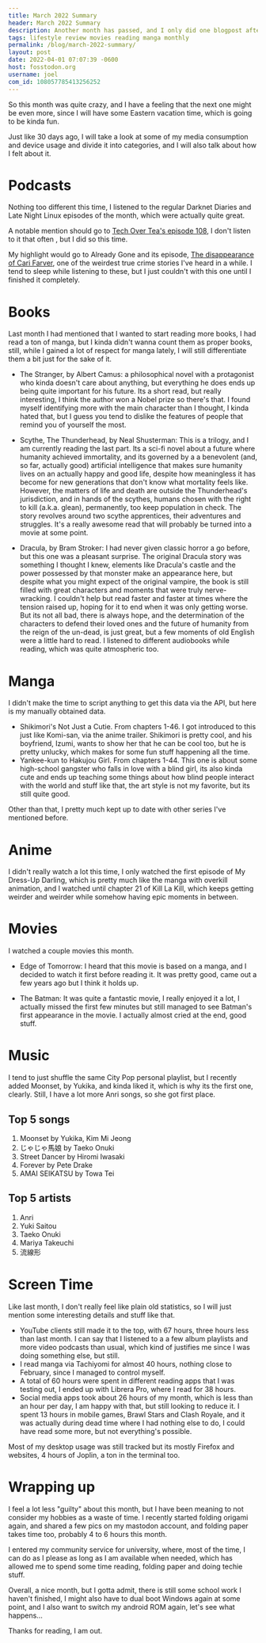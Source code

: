 ```yaml
---
title: March 2022 Summary
header: March 2022 Summary
description: Another month has passed, and I only did one blogpost after my previous summary post, so, am I justified or did I waste a lot of time? Find out today! I guess...
tags: lifestyle review movies reading manga monthly
permalink: /blog/march-2022-summary/
layout: post
date: 2022-04-01 07:07:39 -0600
host: fosstodon.org
username: joel
com_id: 108057785413256252
---
```


So this month was quite crazy, and I have a feeling that the next one might be even more, since I will have some Eastern vacation time, which is going to be kinda fun.

Just like 30 days ago, I will take a look at some of my media consumption and device usage and divide it into categories, and I will also talk about how I felt about it.

# Podcasts

Nothing too different this time, I listened to the regular Darknet Diaries and Late Night Linux episodes of the month, which were actually quite great.

A notable mention should go to [Tech Over Tea's episode 108](https://www.youtube.com/watch?v=T4ewAWOUnHc), I don't listen to it that often , but I did so this time.

My highlight would go to Already Gone and its episode, [The disappearance of Cari Farver](https://omny.fm/shows/already-gone/the-disappearance-of-cari-farver), one of the weirdest true crime stories I've heard in a while. I tend to sleep while listening to these, but I just couldn't with this one until I finished it completely.

# Books

Last month I had mentioned that I wanted to start reading more books, I had read a ton of manga, but I kinda didn't wanna count them as proper books, still, while I gained a lot of respect for manga lately, I will still differentiate them a bit just for the sake of it.

- The Stranger, by Albert Camus: a philosophical novel with a protagonist who kinda doesn't care about anything, but everything he does ends up being quite important for his future. Its a short read, but really interesting, I think the author won a Nobel prize so there's that. I found myself identifying more with the main character than I thought, I kinda hated that, but I guess you tend to dislike the features of people that remind you of yourself the most.

- Scythe, The Thunderhead, by Neal Shusterman: This is a trilogy, and I am currently reading the last part. Its a sci-fi novel about a future where humanity achieved immortality, and its governed by a a benevolent (and, so far, actually good) artificial intelligence that makes sure humanity lives on an actually happy and good life, despite how meaningless it has become for new generations that don't know what mortality feels like. However, the matters of life and death are outside the Thunderhead's jurisdiction, and in hands of the scythes, humans chosen with the right to kill (a.k.a. glean), permanently, too keep population in check. The story revolves around two scythe apprentices, their adventures and struggles. It's a really awesome read that will probably be turned into a movie at some point.

- Dracula, by Bram Stroker: I had never given classic horror a go before, but this one was a pleasant surprise. The original Dracula story was something I thought I knew, elements like Dracula's castle and the power possessed by that monster make an appearance here, but despite what you might expect of the original vampire, the book is still filled with great characters and moments that were truly nerve-wracking. I couldn't help but read faster and faster at times where the tension raised up, hoping for it to end when it was only getting worse. But its not all bad, there is always hope, and the determination of the characters to defend their loved ones and the future of humanity from the reign of the un-dead, is just great, but a few moments of old English were a little hard to read. I listened to different audiobooks while reading, which was quite atmospheric too.

# Manga

I didn't make the time to script anything to get this data via the API, but here is my manually obtained data.

- Shikimori's Not Just a Cutie. From chapters 1-46. I got introduced to this just like Komi-san, via the anime trailer. Shikimori is pretty cool, and his boyfriend, Izumi, wants to show her that he can be cool too, but he is pretty unlucky, which makes for some fun stuff happening all the time.
- Yankee-kun to Hakujou Girl. From chapters 1-44. This one is about some high-school gangster who falls in love with a blind girl, its also kinda cute and ends up teaching some things about how blind people interact with the world and stuff like that, the art style is not my favorite, but its still quite good.

Other than that, I pretty much kept up to date with other series I've mentioned before.

# Anime

I didn't really watch a lot this time, I only watched the first episode of My Dress-Up Darling, which is pretty much like the manga with overkill animation, and I watched until chapter 21 of Kill La Kill, which keeps getting weirder and weirder while somehow having epic moments in between.

# Movies

I watched a couple movies this month.

- Edge of Tomorrow: I heard that this movie is based on a manga, and I decided to watch it first before reading it. It was pretty good, came out a few years ago but I think it holds up.

- The Batman: It was quite a fantastic movie, I really enjoyed it a lot, I actually missed the first few minutes but still managed to see Batman's first appearance in the movie. I actually almost cried at the end, good stuff.

# Music

I tend to just shuffle the same City Pop personal playlist, but I recently added Moonset, by Yukika, and kinda liked it, which is why its the first one, clearly. Still, I have a lot more Anri songs, so she got first place.

## Top 5 songs

1. 	Moonset by Yukika, Kim Mi Jeong
2. 	じゃじゃ馬娘 by Taeko Onuki
3. 	Street Dancer by Hiromi Iwasaki
4. 	Forever by Pete Drake
5. 	AMAI SEIKATSU by Towa Tei

## Top 5 artists
1. 	Anri
2. 	Yuki Saitou
3. 	Taeko Onuki
4. 	Mariya Takeuchi
5. 	流線形

# Screen Time

Like last month, I don't really feel like plain old statistics, so I will just mention some interesting details and stuff like that.

- YouTube clients still made it to the top, with 67 hours, three hours less than last month. I can say that I listened to a a few album playlists and more video podcasts than usual, which kind of justifies me since I was doing something else, but still.
- I read manga via Tachiyomi for almost 40 hours, nothing close to February, since I managed to control myself.
- A total of 60 hours were spent in different reading apps that I was testing out, I ended up with Librera Pro, where I read for 38 hours.
- Social media apps took about 26 hours of my month, which is less than an hour per day, I am happy with that, but still looking to reduce it.
I spent 13 hours in mobile games, Brawl Stars and Clash Royale, and it was actually during dead time where I had nothing else to do, I could have read some more, but not everything's possible.

Most of my desktop usage was still tracked but its mostly Firefox and websites, 4 hours of Joplin, a ton in the terminal too.

# Wrapping up

I feel a lot less "guilty" about this month, but I have been meaning to not consider my hobbies as a waste of time. I recently started folding origami again, and shared a few pics on my mastodon account, and folding paper takes time too, probably 4 to 6 hours this month.

I entered my community service for university, where, most of the time, I can do as I please as long as I am available when needed, which has allowed me to spend some time reading, folding paper and doing techie stuff.

Overall, a nice month, but I gotta admit, there is still some school work I haven't finished, I might also have to dual boot Windows again at some point, and I also want to switch my android ROM again, let's see what happens...

Thanks for reading, I am out.

